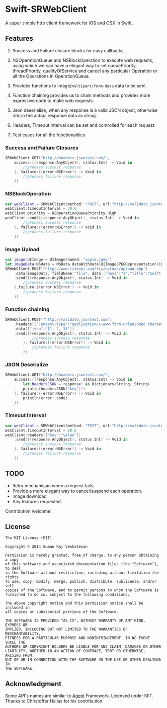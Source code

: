 # Swift-SRWebClient

A super simple http client framework for iOS and OSX in Swift. 

## Features

1. Success and Failure closure blocks for easy callbacks.

2. NSOperationQueue and NSBlockOperation to execute web requests, using which we can have a elegant way to set queuePriority, threadPriority, qualityOfService and cancel any particular Operation or all the Operations in OperationQueue.

3. Provides functions to Image/`multipart/form-data` data to be sent

4. Function chaining provides us to chain methods and provides more expressive code to make web requests.

5. Json deserialize, when any response is a valid JSON object, otherwise return the actaul response data as string.

6. Headers, Timeout Interval can be set and controlled for each request.

7. Test cases for all the functionalities

### Success and Failure Closures

```swift
SRWebClient.GET("http://headers.jsontest.com/", 
	success:{(response:AnyObject!, status:Int) -> Void in 
		//process success response
	}, failure:{(error:NSError!) -> Void in 
		//process failure response
	})
```

### NSBlockOperation

```swift
var webClient = SRWebClient(method: "POST", url:"http://validate.jsontest.com/")
webClient.timeoutInterval = 30.0
webClient.priority = NSOperationQueuePriority.High
webClient.send({(response:AnyObject!, status:Int) -> Void in
		//process success response
	}, failure:{(error:NSError!) -> Void in
        //process failure response        
	})
```

### Image Upload

```swift
var image:UIImage = UIImage(named: "apple.jpeg")
let imageData:NSData = NSData.dataWithData(UIImageJPEGRepresentation(image, 1.0))
SRWebClient.POST("http://www.tiikoni.com/tis/upload/upload.php")
	.data(imageData, fieldName:"file", data:["days":"1","title":"Swift-SRWebClient","caption":"Uploaded via Swift-SRWebClient (https://github.com/sraj/Swift-SRWebClient)"])
	.send({(response:AnyObject!, status:Int) -> Void in
		//process success response
	},failure:{(error:NSError!) -> Void in
		//process failure response
	})
```

### Function chaining

```swift
SRWebClient.POST("http://validate.jsontest.com")
	.headers(["Content-Type":"application/x-www-form-urlencoded charset=utf-8"])
	.data(["json":"[1, 2, 3]"])
	.send({(response:AnyObject!, status:Int) -> Void in
        	//process success response	        
		}, failure:{(error:NSError!) -> Void in
        	//process failure response    
		})
```

### JSON Deserialize

```swift
SRWebClient.GET("http://headers.jsontest.com/", 
	success:{(response:AnyObject!, status:Int) -> Void in 
		let headersJSON = response! as Dictionary<String, String>
		println(headersJSON["key"]!)
	}, failure:{(error:NSError!) -> Void in 
		println(error!.code)
	})
```

### Timeout Interval

```swift
var webClient = SRWebClient(method: "POST", url:"http://validate.jsontest.com/")
webClient.timeoutInterval = 60.0
webClient.headers(["key":"value"])
	.send({(response:AnyObject!, status:Int) -> Void in
        //process success response
	}, failure:{(error:NSError!) -> Void in
        //process failure response
	})
```

## TODO

- Retry mechanisam when a request fails.
- Provide a more elegant way to cancel/suspend each operation.
- Image download
- Any features requested.

Contribution welcome!

## License

```
The MIT License (MIT)

Copyright © 2014 Suman Raj Venkatesan

Permission is hereby granted, free of charge, to any person obtaining a copy
of this software and associated documentation files (the "Software"), to deal
in the Software without restriction, including without limitation the rights
to use, copy, modify, merge, publish, distribute, sublicense, and/or sell
copies of the Software, and to permit persons to whom the Software is
furnished to do so, subject to the following conditions:

The above copyright notice and this permission notice shall be included in
all copies or substantial portions of the Software.

THE SOFTWARE IS PROVIDED "AS IS", WITHOUT WARRANTY OF ANY KIND, EXPRESS OR
IMPLIED, INCLUDING BUT NOT LIMITED TO THE WARRANTIES OF MERCHANTABILITY,
FITNESS FOR A PARTICULAR PURPOSE AND NONINFRINGEMENT. IN NO EVENT SHALL THE
AUTHORS OR COPYRIGHT HOLDERS BE LIABLE FOR ANY CLAIM, DAMAGES OR OTHER
LIABILITY, WHETHER IN AN ACTION OF CONTRACT, TORT OR OTHERWISE, ARISING FROM,
OUT OF OR IN CONNECTION WITH THE SOFTWARE OR THE USE OR OTHER DEALINGS IN
THE SOFTWARE.
````

## Acknowledgment

Some API's names are similar to [Agent](https://github.com/hallas/agent) Framework. Licensed under MIT. Thanks to Christoffer Hallas for his contribution.